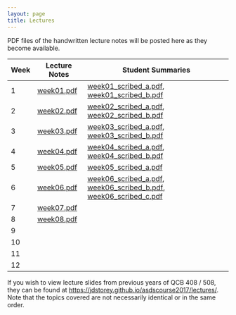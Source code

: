 ```yaml
---
layout: page
title: Lectures
---
```


PDF files of the handwritten lecture notes will be posted here as they become available.

| Week  | Lecture Notes | Student Summaries |  
|-------|---------------|-------------------|  
|  1 | [week01.pdf](./lecture_notes/week01.pdf) | [week01_scribed_a.pdf](./scribed_notes/week01/week01_scribed_a.pdf), [week01_scribed_b.pdf](./scribed_notes/week01/week01_scribed_b.pdf)  |  
|  2 | [week02.pdf](./lecture_notes/week02.pdf) | [week02_scribed_a.pdf](./scribed_notes/week02/week02_scribed_a.pdf), [week02_scribed_b.pdf](./scribed_notes/week02/week02_scribed_b.pdf)  |  
|  3 | [week03.pdf](./lecture_notes/week03.pdf) |  [week03_scribed_a.pdf](./scribed_notes/week03/week03_scribed_a.pdf), [week03_scribed_b.pdf](./scribed_notes/week03/week03_scribed_b.pdf)  |    
|  4 | [week04.pdf](./lecture_notes/week04.pdf) |  [week04_scribed_a.pdf](./scribed_notes/week04/week04_scribed_a.pdf), [week04_scribed_b.pdf](./scribed_notes/week04/week04_scribed_b.pdf)  |  
|  5 | [week05.pdf](./lecture_notes/week05.pdf) |  [week05_scribed_a.pdf](./scribed_notes/week05/week05_scribed_a.pdf)  |  
|  6 | [week06.pdf](./lecture_notes/week06.pdf) |  [week06_scribed_a.pdf](./scribed_notes/week06/week06_scribed_a.pdf), [week06_scribed_b.pdf](./scribed_notes/week06/week06_scribed_b.pdf), [week06_scribed_c.pdf](./scribed_notes/week06/week06_scribed_c.pdf)  |  
|  7 | [week07.pdf](./lecture_notes/week07.pdf) |  |  
|  8 | [week08.pdf](./lecture_notes/week08.pdf) |  |  
|  9 |  |  |  
| 10 |  |  |  
| 11 |  |  |  
| 12 |  |  |  


If you wish to view lecture slides from previous years of QCB 408 / 508, they can be found at <a href='https://jdstorey.github.io/asdscourse2017/lectures/' target='_blank'>https://jdstorey.github.io/asdscourse2017/lectures/</a>. Note that the topics covered are not necessarily identical or in the same order.
